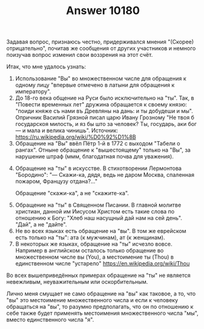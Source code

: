﻿---
title: "Answer 10180"
se.owner.user_id: 199733
se.owner.display_name: "edem"
se.owner.link: "https://ru.meta.stackoverflow.com/users/199733/edem"
se.answer_id: 10180
se.question_id: 10166
se.post_type: answer
se.score: 4
se.is_accepted: False
---
<p>Задавая вопрос, признаюсь честно, придерживался мнения "(Скорее) отрицательно", почитав же сообщения от других участников и немного поизучав вопрос изменил свои воззрения на этот счёт.</p>

<p>Итак, что мне удалось узнать:</p>

<ol>
<li>Использование "Вы" во множественном числе для обращения к одному лицу "впервые отмечено в латыни для обращения к императору".</li>
<li>До 18-го века общение на Руси было исключительно на "ты". Так, в "Повести временных лет" дружина обращается к своему князю: "поиди княже съ нами въ Древляны на дань: и ты добудеши и мы". Опричник Василий Грязной писал царю Ивану Грозному "Не твоя б государскоя милость, и яз бы што за человек? Ты, государь, аки бог — и мала и велика чинишь". Источник: <a href="https://ru.wikipedia.org/wiki/%D0%92%D1%8B" rel="nofollow noreferrer">https://ru.wikipedia.org/wiki/%D0%92%D1%8B</a></li>
<li>Обращение на "Вы" ввёл Пётр 1-й в 1772 с выходом "Табели о рангах". Отныне обращение к "вышестоящему" только на "Вы", за нарушение штраф (ммм, благодатная почва для уважения).</li>
<li><p>Обращение на "ты" в искусстве. В стихотворении Лермонтова "Бородино":
"— Скажи-ка, дядя, ведь не даром
Москва, спаленная пожаром,
Французу отдана?..."</p>

<p>Обращение "скажи-ка", а не "скажите-ка".</p></li>
<li>Обращение на "ты" в Священном Писании. В главной молитве христиан, данной им Иисусом Христом есть такие слова по отношению к Богу: "Хлеб наш насущный дай нам на сей день". "Дай", а не "дайте".</li>
<li>Не во всех языках есть обращение на "вы". В том же еврейском есть только на "ты": ата (к мужчинам), ат (к женщинам).</li>
<li>В некоторых же языках, обращение на "ты" исчезло вовсе. Например в английском осталось только обращение во множественном числе вы (You), а местоимение ты (Thou) в единственном числе "устарело" <a href="https://en.wikipedia.org/wiki/Thou" rel="nofollow noreferrer">https://en.wikipedia.org/wiki/Thou</a></li>
</ol>

<p>Во всех вышеприведённых примерах обращение на "ты" не является невежливым, неуважительным или оскорбительным.</p>

<p>Лично меня смущает не само обращение на "вы" как таковое, а то, что "вы" это местоимение множественного числа и если к человеку обращаться на "вы", то разумно предполагать, что он по отношению к себе также будет применять местоимения множественного числа "мы", вместо единственного числа "я".</p>

